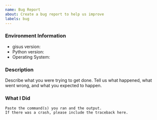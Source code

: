 ```yaml
---
name: Bug Report
about: Create a bug report to help us improve
labels: bug
---
```


<!-- Please search existing issues to avoid creating duplicates. -->

### Environment Information

-   gisus version:
-   Python version:
-   Operating System:

### Description

Describe what you were trying to get done.
Tell us what happened, what went wrong, and what you expected to happen.

### What I Did

```
Paste the command(s) you ran and the output.
If there was a crash, please include the traceback here.
```
